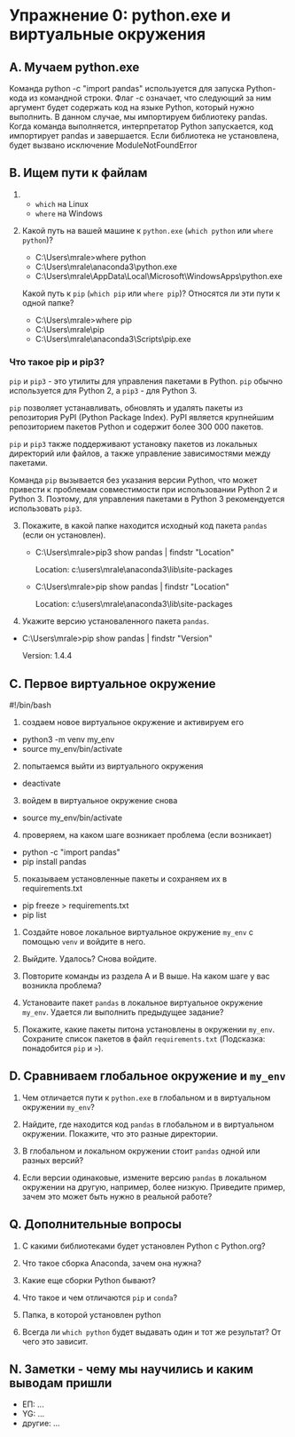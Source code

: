 # Упражнение 0: python.exe и виртуальные окружения

## A. Мучаем python.exe

Команда python -c "import pandas" используется для запуска Python-кода из командной строки. Флаг -c означает, что следующий за ним аргумент будет содержать код на языке Python, который нужно выполнить. В данном случае, мы импортируем библиотеку pandas. Когда команда выполняется, интерпретатор Python запускается, код импортирует pandas и завершается. Если библиотека не установлена, будет вызвано исключение ModuleNotFoundError


## B. Ищем пути к файлам

1.
   - `which` на Linux
   - `where` на Windows

2. Какой путь на вашей машине к `python.exe` (`which python` или `where python`)? 
   -  C:\Users\mrale>where python
   -  C:\Users\mrale\anaconda3\python.exe
   -  C:\Users\mrale\AppData\Local\Microsoft\WindowsApps\python.exe
   
   Какой путь к `pip` (`which pip` или `where pip`)? Относятся ли эти пути к одной папке?
   - C:\Users\mrale>where pip
   - C:\Users\mrale\pip
   - C:\Users\mrale\anaconda3\Scripts\pip.exe


### Что такое pip и pip3?

`pip` и `pip3` - это утилиты для управления пакетами в Python. `pip` обычно используется для Python 2, а `pip3` - для Python 3.

`pip` позволяет устанавливать, обновлять и удалять пакеты из репозитория PyPI (Python Package Index). PyPI является крупнейшим репозиторием пакетов Python и содержит более 300 000 пакетов.

`pip` и `pip3` также поддерживают установку пакетов из локальных директорий или файлов, а также управление зависимостями между пакетами.

Команда `pip` вызывается без указания версии Python, что может привести к проблемам совместимости при использовании Python 2 и Python 3. Поэтому, для управления пакетами в Python 3 рекомендуется использовать `pip3`.


3. Покажите, в какой папке находится исходный код пакета `pandas` (если он установлен).
   - C:\Users\mrale>pip3 show pandas | findstr "Location"
   
     Location: c:\users\mrale\anaconda3\lib\site-packages

   - C:\Users\mrale>pip show pandas | findstr "Location"
   
     Location: c:\users\mrale\anaconda3\lib\site-packages
    

4. Укажите версию установаленного пакета `pandas`.
  - C:\Users\mrale>pip show pandas | findstr "Version"

    Version: 1.4.4


## С. Первое виртуальное окружение

#!/bin/bash

1. создаем новое виртуальное окружение и активируем его
- python3 -m venv my_env
- source my_env/bin/activate

2. попытаемся выйти из виртуального окружения
- deactivate

3. войдем в виртуальное окружение снова
- source my_env/bin/activate

4. проверяем, на каком шаге возникает проблема (если возникает)
- python -c "import pandas"
- pip install pandas

5. показываем установленные пакеты и сохраняем их в requirements.txt
- pip freeze > requirements.txt
- pip list



1. Создайте новое локальное виртуальное окружение `my_env` с помощью `venv` и войдите в него.

2. Выйдите. Удалось? Снова войдите.

3. Повторите команды из раздела A и B выше. На каком шаге у вас возникла проблема?

5. Установаите пакет `pandas` в локальное виртуальное окружение `my_env`. Удается ли выполнить предыдущее задание?

4. Покажите, какие пакеты питона установлены в окружении `my_env`. Сохраните список пакетов в файл `requirements.txt`
   (Подсказка: понадобится `pip` и `>`).

## D. Сравниваем глобальное окружение и `my_env`

1. Чем отличается пути к `python.exe` в глобальном и в виртуальном окружении `my_env`?

2. Найдите, где находится код `pandas` в глобальном и в виртуальном окружении.
   Покажите, что это разные директории.

3. В глобальном и локальном окружении стоит `pandas` одной или разных версий?

4. Если версии одинаковые, измените версию `pandas` в локальном окружении на другую, например,
   более низкую. Приведите пример, зачем это может быть нужно в реальной работе?

## Q. Дополнительные вопросы

1. С какими библиотеками будет установлен Python с Python.org?

2. Что такое сборка Anaconda, зачем она нужна?

3. Какие еще сборки Python бывают?

4. Что такое и чем отличаются `pip` и `conda`?

5. Папка, в которой установлен python

6. Всегда ли `which python` будет выдавать один и тот же результат? От чего это зависит. 

## N. Заметки - чему мы научились и каким выводам пришли

- ЕП: ...
- YG: ...
- другие: ...
